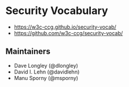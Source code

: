 # Security Vocabulary

- https://w3c-ccg.github.io/security-vocab/
- https://github.com/w3c-ccg/security-vocab/

## Maintainers

- Dave Longley (@dlongley)
- David I. Lehn (@davidlehn)
- Manu Sporny (@msporny)
